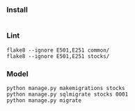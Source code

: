 
### Install
```shell

```

### Lint
```shell
flake8 --ignore E501,E251 common/
flake8 --ignore E501,E251 stocks/
```


### Model
```shell
python manage.py makemigrations stocks
python manage.py sqlmigrate stocks 0001
python manage.py migrate
```